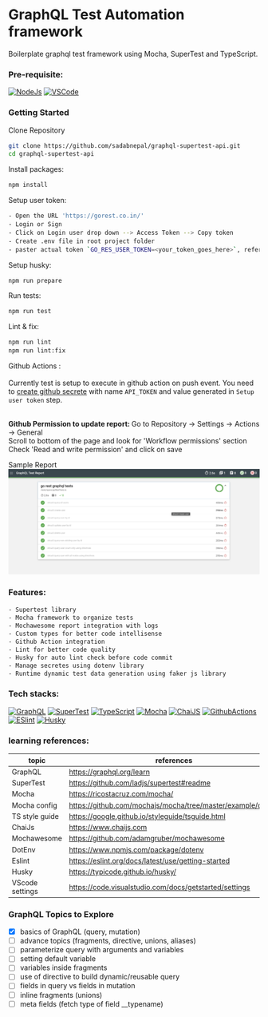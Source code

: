 # GraphQL Test Automation framework
Boilerplate graphql test framework using Mocha, SuperTest and TypeScript.

### Pre-requisite:
[![NodeJs](https://img.shields.io/badge/-NodeJS-white?logo=node.js)](https://nodejs.org/en/download/)
[![VSCode](https://img.shields.io/badge/-Visual%20Studio%20Code-%233178C6?logo=visual-studio-code)](https://code.visualstudio.com/download)

### Getting Started

Clone Repository

```bash
git clone https://github.com/sadabnepal/graphql-supertest-api.git
cd graphql-supertest-api
```

Install packages:

```bash
npm install
```

Setup user token:
```bash
- Open the URL 'https://gorest.co.in/'
- Login or Sign
- Click on Login user drop down --> Access Token --> Copy token
- Create .env file in root project folder
- paster actual token `GO_RES_USER_TOKEN=<your_token_goes_here>`, refer .env.example file
```

Setup husky:

```bash
npm run prepare
```

Run tests:

```bash
npm run test
```

Lint & fix:

```bash
npm run lint
npm run lint:fix
```

Github Actions :<br> <br>
Currently test is setup to execute in github action on push event. You need to [create github secrete](https://docs.github.com/en/actions/security-guides/using-secrets-in-github-actions#creating-secrets-for-a-repository) with name `API_TOKEN` and value generated in `Setup user token` step. <br> <br>

<b> Github Permission to update report: </b> Go to Repository -> Settings -> Actions -> General <br>
Scroll to bottom of the page and look for 'Workflow permissions' section <br>
Check 'Read and write permission' and click on save

Sample Report
![SampleReport](./assets/report.png)

### Features:
    - Supertest library
    - Mocha framework to organize tests
    - Mochawesome report integration with logs
    - Custom types for better code intellisense
    - Github Action integration
    - Lint for better code quality
    - Husky for auto lint check before code commit
    - Manage secretes using dotenv library
    - Runtime dynamic test data generation using faker js library

### Tech stacks:
[![GraphQL](https://img.shields.io/badge/-GraphQL-E10098?logo=graphql&logoColor=white)](https://www.npmjs.com/package/supertest)
[![SuperTest](https://img.shields.io/badge/-SuperTest-07BA82?logoColor=white)](https://www.npmjs.com/package/supertest)
[![TypeScript](https://img.shields.io/badge/-TypeScript-%233178C6?logo=Typescript&logoColor=black)](https://www.typescriptlang.org/)
[![Mocha](https://img.shields.io/badge/-Mocha-%238D6748?logo=Mocha&logoColor=white)](https://mochajs.org/)
[![ChaiJS](https://img.shields.io/badge/-ChaiJS-FEDABD?logo=Chai&logoColor=black)](https://www.chaijs.com/)
[![GithubActions](https://img.shields.io/badge/github%20actions-%232671E5?logo=githubactions&logoColor=white)](https://github.com/features/actions)
[![ESlint](https://img.shields.io/badge/ESLint-4B3263?logo=eslint&logoColor=white)]([https://www.docker.com/](https://typescript-eslint.io/))
[![Husky](https://img.shields.io/badge/Husky-dbc1ac?logo=gitlab&logoColor=black)]([https://www.docker.com/](https://typicode.github.io/husky/))

### learning references:
| topic           | references                                                  |
|-----------------|-------------------------------------------------------------|
| GraphQL         | https://graphql.org/learn                                   |
| SuperTest       | https://github.com/ladjs/supertest#readme                   |
| Mocha           | https://ricostacruz.com/mocha/                              |
| Mocha config    | https://github.com/mochajs/mocha/tree/master/example/config |
| TS style guide  | https://google.github.io/styleguide/tsguide.html            |
| ChaiJs          | https://www.chaijs.com                                      |
| Mochawesome     | https://github.com/adamgruber/mochawesome                   |
| DotEnv          | https://www.npmjs.com/package/dotenv                        |
| Eslint          | https://eslint.org/docs/latest/use/getting-started          |
| Husky           | https://typicode.github.io/husky/                           |
| VScode settings | https://code.visualstudio.com/docs/getstarted/settings      |


### GraphQL Topics to Explore
 - [x] basics of GraphQL (query, mutation)
 - [ ] advance topics (fragments, directive, unions, aliases)
 - [ ] parameterize query with arguments and variables
 - [ ] setting default variable
 - [ ] variables inside fragments
 - [ ] use of directive to build dynamic/reusable query
 - [ ] fields in query vs fields in mutation
 - [ ] inline fragments (unions)
 - [ ] meta fields (fetch type of field __typename)